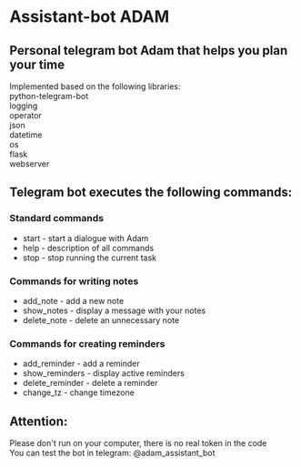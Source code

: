 # Assistant-bot ADAM 
## Personal telegram bot Adam that helps you plan your time

Implemented based on the following libraries: \
python-telegram-bot \
logging \
operator \
json \
datetime \
os \
flask \
webserver 
## Telegram bot executes the following commands:
### Standard commands
- start - start a dialogue with Adam
- help - description of all commands
- stop - stop running the current task
### Commands for writing notes
- add_note - add a new note
- show_notes - display a message with your notes
- delete_note - delete an unnecessary note
### Commands for creating reminders
- add_reminder - add a reminder
- show_reminders - display active reminders
- delete_reminder - delete a reminder
- change_tz - change timezone
## Attention:
Please don't run on your computer, there is no real token in the code\
You can test the bot in telegram: @adam_assistant_bot
